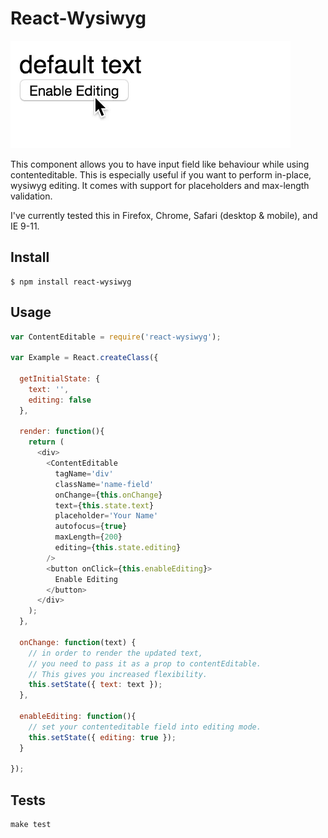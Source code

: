 # React-Wysiwyg

![react-wysiwyg image](demo.gif)

This component allows you to have input field like behaviour while using contenteditable. This is especially useful if you want to perform in-place, wysiwyg editing. It comes with support for placeholders and max-length validation.

I've currently tested this in Firefox, Chrome, Safari (desktop & mobile), and IE 9-11.

## Install

```
$ npm install react-wysiwyg
```

## Usage

```javascript
var ContentEditable = require('react-wysiwyg');

var Example = React.createClass({
  
  getInitialState: {
    text: '',
    editing: false
  },

  render: function(){
    return (
      <div>
        <ContentEditable
          tagName='div'
          className='name-field'
          onChange={this.onChange}
          text={this.state.text}
          placeholder='Your Name'
          autofocus={true}
          maxLength={200}
          editing={this.state.editing}
        />
        <button onClick={this.enableEditing}>
          Enable Editing
        </button>
      </div>
    );
  },

  onChange: function(text) {
    // in order to render the updated text,
    // you need to pass it as a prop to contentEditable.
    // This gives you increased flexibility.
    this.setState({ text: text });
  },

  enableEditing: function(){
    // set your contenteditable field into editing mode.
    this.setState({ editing: true });
  }

});
```

## Tests

```
make test
```